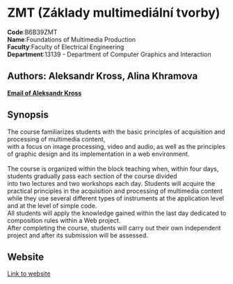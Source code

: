 # ZMT (Základy multimediální tvorby) 
**Code**:B6B39ZMT<br>
**Name**:Foundations of Multimedia Production<br>
**Faculty**:Faculty of Electrical Engineering<br>
**Department**:13139 - Department of Computer Graphics and Interaction <br>
## Authors: Aleksandr Kross, Alina Khramova  
[**Email of Aleksandr Kross**](<krossale@fel.czut.cz>) <br>

## Synopsis

The course familiarizes students with the basic principles of acquisition and processing of multimedia content, <br> 
with a focus on image processing, video and audio, as well as the principles of graphic design and its implementation in a web environment.<br>  
The course is organized within the block teaching when, within four days, students gradually pass each section of the course divided <br> 
into two lectures and two workshops each day. Students will acquire the practical principles in the acquisition and processing of multimedia content <br> 
while they use several different types of instruments at the application level and at the level of simple code. <br> 
All students will apply the knowledge gained within the last day dedicated to composition rules within a Web project. <br> 
After completing the course, students will carry out their own independent project and after its submission will be assessed.

## Website
[Link to website](https://wa.toad.cz/~krossale/zmt/)
